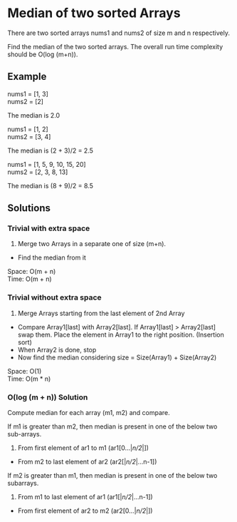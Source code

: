 # Median of two sorted Arrays

There are two sorted arrays nums1 and nums2 of size m and n respectively.

Find the median of the two sorted arrays. The overall run time complexity should be O(log (m+n)).


## Example
nums1 = [1, 3]	<br />
nums2 = [2]

The median is 2.0

nums1 = [1, 2]	<br />
nums2 = [3, 4]

The median is (2 + 3)/2 = 2.5

nums1 = [1, 5, 9, 10, 15, 20]	<br />
nums2 = [2, 3, 8, 13]

The median is (8 + 9)/2 = 8.5


## Solutions
### Trivial with extra space
1. Merge two Arrays in a separate one of size (m+n). 
-  Find the median from it

Space: O(m + n) <br /> 
Time: O(m + n)

### Trivial without extra space
1. Merge Arrays starting from the last element of 2nd Array
-  Compare Array1[last] with Array2[last]. If Array1[last] > Array2[last] swap them. Place the element in Array1 to the right position. (Insertion sort) 
-  When Array2 is done, stop
-  Now find the median considering size = Size(Array1) + Size(Array2)

Space: O(1) <br /> 
Time: O(m * n)

### O(log (m + n)) Solution
Compute median for each array (m1, m2) and compare. 

If m1 is greater than m2, then median is present in one of the below two sub-arrays.

1. From first element of ar1 to m1 (ar1[0...|_n/2_|])
-  From m2 to last element of ar2  (ar2[|_n/2_|...n-1])

If m2 is greater than m1, then median is present in one of the below two subarrays.

1. From m1 to last element of ar1  (ar1[|_n/2_|...n-1])
-  From first element of ar2 to m2 (ar2[0...|_n/2_|])	 
